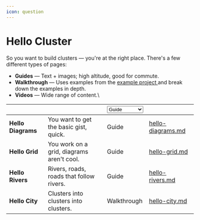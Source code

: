 ```yaml
---
icon: question
---
```


# Hello Cluster

So you want to build clusters — you're at the right place. There's a few different types of pages:

* **Guides** — Text + images; high altitude, good for commute.
* **Walkthrough** — Uses examples from the [example project ](../../../general/quickstart/example-project.md)and break down the examples in depth.
* **Videos** — Wide range of content.\


<table data-view="cards"><thead><tr><th></th><th></th><th><select><option value="LqJ23CUru9BE" label="Guide" color="blue"></option><option value="DRmuerBjYama" label="Walkthrough" color="blue"></option></select></th><th data-hidden data-card-target data-type="content-ref"></th></tr></thead><tbody><tr><td><strong>Hello Diagrams</strong></td><td>You want to get the basic gist, quick.</td><td><span data-option="LqJ23CUru9BE">Guide</span></td><td><a href="hello-diagrams.md">hello-diagrams.md</a></td></tr><tr><td><strong>Hello Grid</strong></td><td>You work on a grid, diagrams aren't cool.</td><td><span data-option="LqJ23CUru9BE">Guide</span></td><td><a href="hello-grid.md">hello-grid.md</a></td></tr><tr><td><strong>Hello Rivers</strong></td><td>Rivers, roads, roads that follow rivers.</td><td><span data-option="LqJ23CUru9BE">Guide</span></td><td><a href="hello-rivers.md">hello-rivers.md</a></td></tr><tr><td><strong>Hello City</strong></td><td>Clusters into clusters into clusters.</td><td><span data-option="DRmuerBjYama">Walkthrough</span></td><td><a href="hello-city.md">hello-city.md</a></td></tr></tbody></table>
